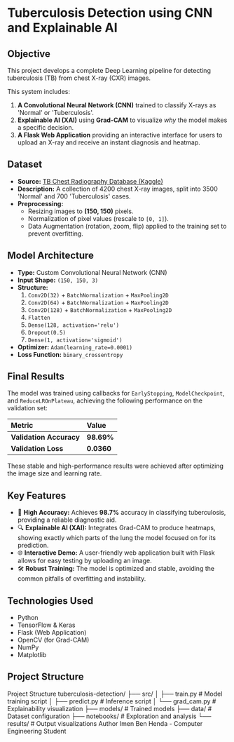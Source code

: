 # Tuberculosis Detection using CNN and Explainable AI

## Objective
This project develops a complete Deep Learning pipeline for detecting tuberculosis (TB) from chest X-ray (CXR) images.

This system includes:
1.  **A Convolutional Neural Network (CNN)** trained to classify X-rays as 'Normal' or 'Tuberculosis'.
2.  **Explainable AI (XAI)** using **Grad-CAM** to visualize *why* the model makes a specific decision.
3.  **A Flask Web Application** providing an interactive interface for users to upload an X-ray and receive an instant diagnosis and heatmap.

## Dataset
-   **Source:** [TB Chest Radiography Database (Kaggle)](https://www.kaggle.com/datasets/tawsifurrahman/tuberculosis-tb-chest-xray-dataset)
-   **Description:** A collection of 4200 chest X-ray images, split into 3500 'Normal' and 700 'Tuberculosis' cases.
-   **Preprocessing:**
    -   Resizing images to **(150, 150)** pixels.
    -   Normalization of pixel values (rescale to `[0, 1]`).
    -   Data Augmentation (rotation, zoom, flip) applied to the training set to prevent overfitting.

## Model Architecture
-   **Type:** Custom Convolutional Neural Network (CNN)
-   **Input Shape:** `(150, 150, 3)`
-   **Structure:**
    1.  `Conv2D(32)` + `BatchNormalization` + `MaxPooling2D`
    2.  `Conv2D(64)` + `BatchNormalization` + `MaxPooling2D`
    3.  `Conv2D(128)` + `BatchNormalization` + `MaxPooling2D`
    4.  `Flatten`
    5.  `Dense(128, activation='relu')`
    6.  `Dropout(0.5)`
    7.  `Dense(1, activation='sigmoid')`
-   **Optimizer:** `Adam(learning_rate=0.0001)`
-   **Loss Function:** `binary_crossentropy`

## Final Results
The model was trained using callbacks for `EarlyStopping`, `ModelCheckpoint`, and `ReduceLROnPlateau`, achieving the following performance on the validation set:

| Metric | Value |
| :--- | :--- |
| **Validation Accuracy** | **98.69%** |
| **Validation Loss** | **0.0360** |

These stable and high-performance results were achieved after optimizing the image size and learning rate.

## Key Features
-   🏥 **High Accuracy:** Achieves **98.7%** accuracy in classifying tuberculosis, providing a reliable diagnostic aid.
-   🔍 **Explainable AI (XAI):** Integrates Grad-CAM to produce heatmaps, showing exactly which parts of the lung the model focused on for its prediction.
-   🌐 **Interactive Demo:** A user-friendly web application built with Flask allows for easy testing by uploading an image.
-   🛠️ **Robust Training:** The model is optimized and stable, avoiding the common pitfalls of overfitting and instability.

## Technologies Used
-   Python
-   TensorFlow & Keras
-   Flask (Web Application)
-   OpenCV (for Grad-CAM)
-   NumPy
-   Matplotlib

## Project Structure

Project Structure
tuberculosis-detection/
├── src/
│   ├── train.py          # Model training script
│   ├── predict.py        # Inference script
│   └── grad_cam.py       # Explainability visualization
├── models/               # Trained models
├── data/                 # Dataset configuration
├── notebooks/            # Exploration and analysis
└── results/              # Output visualizations
Author
Imen Ben Henda - Computer Engineering Student

